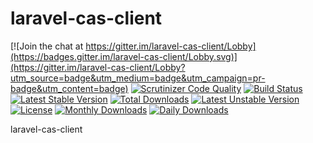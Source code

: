 # laravel-cas-client


[![Join the chat at https://gitter.im/laravel-cas-client/Lobby](https://badges.gitter.im/laravel-cas-client/Lobby.svg)](https://gitter.im/laravel-cas-client/Lobby?utm_source=badge&utm_medium=badge&utm_campaign=pr-badge&utm_content=badge)
[![Scrutinizer Code Quality](https://scrutinizer-ci.com/g/bantenprov/laravel-cas-client/badges/quality-score.png?b=master)](https://scrutinizer-ci.com/g/bantenprov/laravel-cas-client/?branch=master)
[![Build Status](https://scrutinizer-ci.com/g/bantenprov/laravel-cas-client/badges/build.png?b=master)](https://scrutinizer-ci.com/g/bantenprov/laravel-cas-client/build-status/master)
[![Latest Stable Version](https://poser.pugx.org/bantenprov/laravel-cas-client/v/stable)](https://packagist.org/packages/bantenprov/laravel-cas-client)
[![Total Downloads](https://poser.pugx.org/bantenprov/laravel-cas-client/downloads)](https://packagist.org/packages/bantenprov/laravel-cas-client)
[![Latest Unstable Version](https://poser.pugx.org/bantenprov/laravel-cas-client/v/unstable)](https://packagist.org/packages/bantenprov/laravel-cas-client)
[![License](https://poser.pugx.org/bantenprov/laravel-cas-client/license)](https://packagist.org/packages/bantenprov/laravel-cas-client)
[![Monthly Downloads](https://poser.pugx.org/bantenprov/laravel-cas-client/d/monthly)](https://packagist.org/packages/bantenprov/laravel-cas-client)
[![Daily Downloads](https://poser.pugx.org/bantenprov/laravel-cas-client/d/daily)](https://packagist.org/packages/bantenprov/laravel-cas-client)

laravel-cas-client
